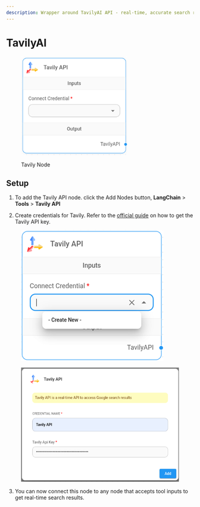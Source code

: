 ```yaml
---
description: Wrapper around TavilyAI API - real-time, accurate search results tailored for LLMs and RAG.
---
```


# TavilyAI

<figure><img src="../../../.gitbook/assets/tavily.png" alt="" width="285"><figcaption><p>Tavily Node</p></figcaption></figure>

## Setup

1. To add the Tavily API node. click the Add Nodes button, **LangChain** > **Tools** > **Tavily API**

2. Create credentials for Tavily. Refer to the [official guide](https://docs.tavily.com/guides/quickstart) on how to get the Tavily API key.

<figure><img src="../../../.gitbook/assets/tavily/tavily-1.png" alt=""><figcaption></figcaption></figure>

<figure><img src="../../../.gitbook/assets/tavily/tavily-2.png" alt=""><figcaption></figcaption></figure>

3. You can now connect this node to any node that accepts tool inputs to get real-time search results.
